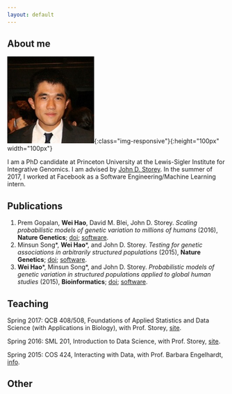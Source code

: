 ```yaml
---
layout: default
---
```


## About me

![me](wei.jpg){:class="img-responsive"}{:height="100px" width="100px"}

I am a PhD candidate at Princeton University at the Lewis-Sigler Institute for Integrative Genomics. I am advised by [John D. Storey](http://genomine.org). In the summer of 2017, I worked at Facebook as a Software Engineering/Machine Learning intern.


## Publications

1. Prem Gopalan, **Wei Hao**, David M. Blei, John D. Storey. *Scaling probabilistic models of genetic variation to millions of humans* (2016), **Nature Genetics**; [doi](http://dx.doi.org/10.1038/ng.3710); [software](http://github.com/Storeylab/terastructure).
2. Minsun Song\*, **Wei Hao**\*, and John D. Storey. *Testing for genetic associations in arbitrarily structured populations* (2015), **Nature Genetics**; [doi](http://dx.doi.org/10.1038/ng.3244); [software](http://github.com/StoreyLab/gcatest).
3. **Wei Hao**\*, Minsun Song\*, and John D. Storey. *Probabilistic models of genetic variation in structured populations applied to global human studies* (2015), **Bioinformatics**; [doi](http://dx.doi.org/10.1093/bioinformatics/btv641); [software](http://github.com/StoreyLab/lfa).

## Teaching

Spring 2017: QCB 408/508, Foundations of Applied Statistics and Data Science (with Applications in Biology), with Prof. Storey, [site](https://jdstorey.github.io/asdscourse/).

Spring 2016: SML 201, Introduction to Data Science, with Prof. Storey, [site](https://sml201.github.io).

Spring 2015: COS 424, Interacting with Data, with Prof. Barbara Engelhardt, [info](https://registrar.princeton.edu/course-offerings/course_details.xml?courseid=010279&term=1154).

## Other

